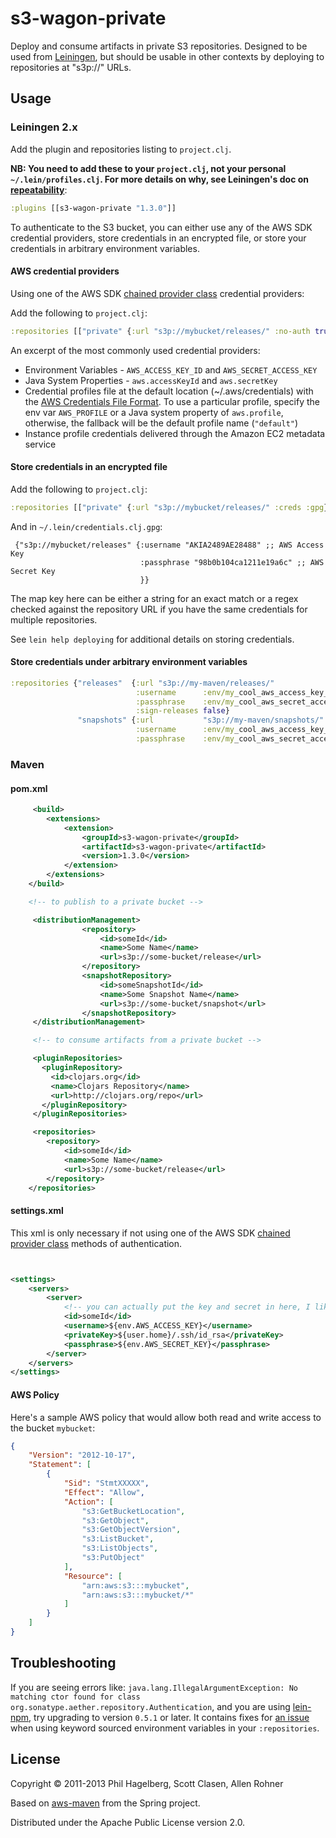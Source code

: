 # s3-wagon-private

Deploy and consume artifacts in private S3 repositories. Designed to
be used from [Leiningen](https://github.com/technomancy/leiningen),
but should be usable in other contexts by deploying to repositories at
"s3p://" URLs.

## Usage

### Leiningen 2.x

Add the plugin and repositories listing to `project.clj`.

**NB: You need to add these to your `project.clj`, not your personal `~/.lein/profiles.clj`. For more details on why, see Leiningen's doc on [repeatability](https://github.com/technomancy/leiningen/wiki/Repeatability#user-level-repositories)**:

```clj
:plugins [[s3-wagon-private "1.3.0"]]
```

To authenticate to the S3 bucket, you can either use any of the AWS SDK credential providers, store credentials in an encrypted file, or store your credentials in arbitrary environment variables.

#### AWS credential providers

Using one of the AWS SDK [chained provider class][chained-provider-class] credential providers:

Add the following to `project.clj`:

 ```clj
 :repositories [["private" {:url "s3p://mybucket/releases/" :no-auth true}]]
 ```

 An excerpt of the most commonly used credential providers:
 - Environment Variables - `AWS_ACCESS_KEY_ID` and `AWS_SECRET_ACCESS_KEY`
 - Java System Properties - `aws.accessKeyId` and `aws.secretKey`
 - Credential profiles file at the default location (~/.aws/credentials) with the [AWS Credentials File Format][credentials-file-format]. To use a particular profile, specify the env var `AWS_PROFILE` or a Java system property of `aws.profile`, otherwise, the fallback will be the default profile name (`"default"`)
 - Instance profile credentials delivered through the Amazon EC2 metadata service


#### Store credentials in an encrypted file

Add the following to `project.clj`:

```clj
:repositories [["private" {:url "s3p://mybucket/releases/" :creds :gpg}]]
```

And in `~/.lein/credentials.clj.gpg`:

```
 {"s3p://mybucket/releases" {:username "AKIA2489AE28488" ;; AWS Access Key
                             :passphrase "98b0b104ca1211e19a6c" ;; AWS Secret Key
                             }}
```

The map key here can be either a string for an exact match or a regex
checked against the repository URL if you have the same credentials
for multiple repositories.

See `lein help deploying` for additional details on storing credentials.

#### Store credentials under arbitrary environment variables

```clj
:repositories {"releases"  {:url "s3p://my-maven/releases/"
                            :username      :env/my_cool_aws_access_key_id
                            :passphrase    :env/my_cool_aws_secret_access_key
                            :sign-releases false}
               "snapshots" {:url           "s3p://my-maven/snapshots/"
                            :username      :env/my_cool_aws_access_key_id
                            :passphrase    :env/my_cool_aws_secret_access_key}}
```

### Maven

#### pom.xml

```xml
     <build>
        <extensions>
            <extension>
                <groupId>s3-wagon-private</groupId>
                <artifactId>s3-wagon-private</artifactId>
                <version>1.3.0</version>
            </extension>
        </extensions>
    </build>

    <!-- to publish to a private bucket -->

     <distributionManagement>
                <repository>
                    <id>someId</id>
                    <name>Some Name</name>
                    <url>s3p://some-bucket/release</url>
                </repository>
                <snapshotRepository>
                    <id>someSnapshotId</id>
                    <name>Some Snapshot Name</name>
                    <url>s3p://some-bucket/snapshot</url>
                </snapshotRepository>
     </distributionManagement>

     <!-- to consume artifacts from a private bucket -->

     <pluginRepositories>
       <pluginRepository>
         <id>clojars.org</id>
         <name>Clojars Repository</name>
         <url>http://clojars.org/repo</url>
       </pluginRepository>
     </pluginRepositories>

     <repositories>
        <repository>
            <id>someId</id>
            <name>Some Name</name>
            <url>s3p://some-bucket/release</url>
        </repository>
    </repositories>


```

#### settings.xml

This xml is only necessary if not using one of the AWS SDK [chained provider class][chained-provider-class] methods of authentication.

```xml


<settings>
    <servers>
        <server>
            <!-- you can actually put the key and secret in here, I like to get them from the env -->
            <id>someId</id>
            <username>${env.AWS_ACCESS_KEY}</username>
            <privateKey>${user.home}/.ssh/id_rsa</privateKey>
            <passphrase>${env.AWS_SECRET_KEY}</passphrase>
        </server>
    </servers>
</settings>

```

#### AWS Policy

Here's a sample AWS policy that would allow both read and write access to
the bucket `mybucket`:

```json
{
    "Version": "2012-10-17",
    "Statement": [
        {
            "Sid": "StmtXXXXX",
            "Effect": "Allow",
            "Action": [
                "s3:GetBucketLocation",
                "s3:GetObject",
                "s3:GetObjectVersion",
                "s3:ListBucket",
                "s3:ListObjects",
                "s3:PutObject"
            ],
            "Resource": [
                "arn:aws:s3:::mybucket",
                "arn:aws:s3:::mybucket/*"
            ]
        }
    ]
}
```

## Troubleshooting

If you are seeing errors like: `java.lang.IllegalArgumentException: No matching ctor found for class org.sonatype.aether.repository.Authentication`, and you are using [lein-npm](https://github.com/RyanMcG/lein-npm), try upgrading to version `0.5.1` or later. It contains fixes for [an issue](https://github.com/RyanMcG/lein-npm/pull/13) when using keyword sourced environment variables in your `:repositories`.


## License

Copyright © 2011-2013 Phil Hagelberg, Scott Clasen, Allen Rohner

Based on [aws-maven](http://git.springsource.org/spring-build/aws-maven)
from the Spring project.

Distributed under the Apache Public License version 2.0.

[chained-provider-class]: http://docs.aws.amazon.com/AWSJavaSDK/latest/javadoc/com/amazonaws/auth/DefaultAWSCredentialsProviderChain.html
[credentials-file-format]: http://docs.aws.amazon.com/sdk-for-java/v1/developer-guide/credentials.html#aws-credentials-file-format
